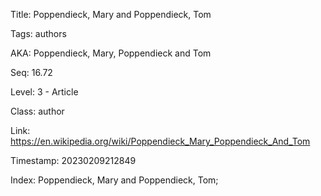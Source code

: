 Title:  Poppendieck, Mary and Poppendieck, Tom

Tags:   authors

AKA:    Poppendieck, Mary, Poppendieck and Tom

Seq:    16.72

Level:  3 - Article

Class:  author

Link:   https://en.wikipedia.org/wiki/Poppendieck_Mary_Poppendieck_And_Tom

Timestamp: 20230209212849

Index:  Poppendieck, Mary and Poppendieck, Tom; 
